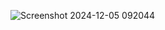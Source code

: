 ![Screenshot 2024-12-05 092044](https://github.com/user-attachments/assets/90dfae08-ed7e-4a51-9bb0-0bf753899f8d)
